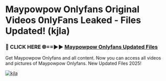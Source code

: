 # Maypowpow Onlyfans Original Videos 0nlyFans Leaked - Files Updated! (kjla)

<h3>🔴 CLICK HERE 🌐==►► <a href="https://tinyurl.com/4seja8ks" rel="nofollow">Maypowpow Onlyfans Updated Files</a></h3>

Get Maypowpow Onlyfans and all content. Now you can access all videos and pictures of Maypowpow Onlyfans. New Updated Files 2025!

[![kjla](https://i.imgur.com/EWjZXRe.gif)](https://tinyurl.com/4seja8ks)
